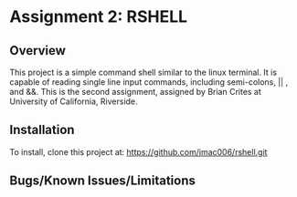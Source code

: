 Assignment 2: RSHELL
====================

Overview
------------
This project is a simple command shell similar to the linux terminal. It is capable of reading single line input commands, including semi-colons, || , and &&. This is the second assignment, assigned by Brian Crites at University of California, Riverside. 

Installation
--------------
To install, clone this project at: https://github.com/jmac006/rshell.git 

Bugs/Known Issues/Limitations
------------------------------

